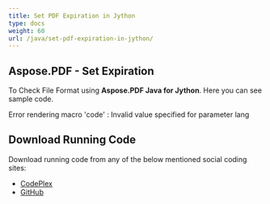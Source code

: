 ```yaml
---
title: Set PDF Expiration in Jython
type: docs
weight: 60
url: /java/set-pdf-expiration-in-jython/
---
```


## **Aspose.PDF - Set Expiration**
To Check File Format using **Aspose.PDF Java for Jython**. Here you can see sample code.

Error rendering macro 'code' : Invalid value specified for parameter lang
## **Download Running Code**
Download running code from any of the below mentioned social coding sites:

- [CodePlex](https://asposepdfjavajython.codeplex.com/releases)
- [GitHub](https://github.com/aspose-pdf/Aspose.PDF-for-Java/releases/tag/Aspose.PDF_Java_for_Jython-v1.0.0)
